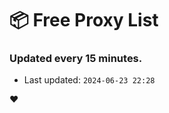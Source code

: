 # :package: Free Proxy List
### Updated every 15 minutes.

- Last updated: `2024-06-23 22:28`

:heart:
